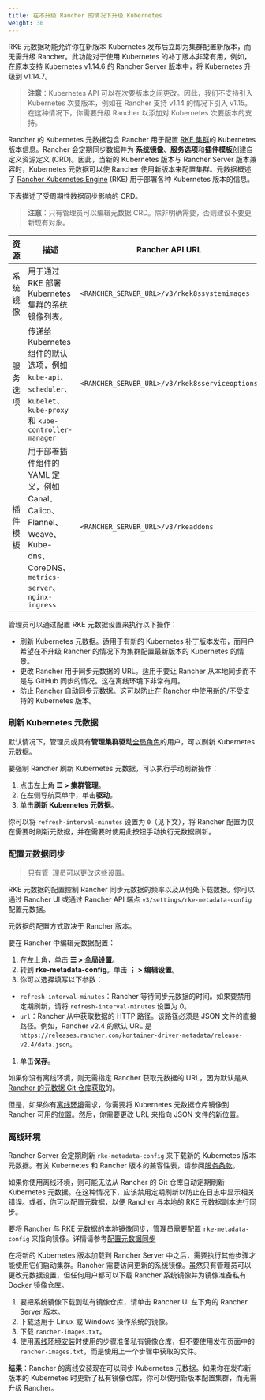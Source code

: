 ```yaml
---
title: 在不升级 Rancher 的情况下升级 Kubernetes
weight: 30
---
```


RKE 元数据功能允许你在新版本 Kubernetes 发布后立即为集群配置新版本，而无需升级 Rancher。此功能对于使用 Kubernetes 的补丁版本非常有用，例如，在原本支持 Kubernetes v1.14.6 的 Rancher Server 版本中，将 Kubernetes 升级到 v1.14.7。

> **注意**：Kubernetes API 可以在次要版本之间更改。因此，我们不支持引入 Kubernetes 次要版本，例如在 Rancher 支持 v1.14 的情况下引入 v1.15。在这种情况下，你需要升级 Rancher 以添加对 Kubernetes 次要版本的支持。

Rancher 的 Kubernetes 元数据包含 Rancher 用于配置 [RKE 集群]({{<baseurl>}}/rancher/v2.6/en/cluster-provisioning/rke-clusters/)的 Kubernetes 版本信息。Rancher 会定期同步数据并为 **系统镜像**、**服务选项**和**插件模板**创建自定义资源定义 (CRD)。因此，当新的 Kubernetes 版本与 Rancher Server 版本兼容时，Kubernetes 元数据可以使 Rancher 使用新版本来配置集群。元数据概述了 [Rancher Kubernetes Engine]({{<baseurl>}}/rke/latest/en/) (RKE) 用于部署各种 Kubernetes 版本的信息。

下表描述了受周期性数据同步影响的 CRD。

> **注意**：只有管理员可以编辑元数据 CRD。除非明确需要，否则建议不要更新现有对象。

| 资源     | 描述                                                                                                                   | Rancher API URL                                |
| -------- | ---------------------------------------------------------------------------------------------------------------------- | ---------------------------------------------- |
| 系统镜像 | 用于通过 RKE 部署 Kubernetes 集群的系统镜像列表。                                                                      | `<RANCHER_SERVER_URL>/v3/rkek8ssystemimages`   |
| 服务选项 | 传递给 Kubernetes 组件的默认选项，例如 `kube-api`、`scheduler`、`kubelet`、`kube-proxy` 和 `kube-controller-manager`   | `<RANCHER_SERVER_URL>/v3/rkek8sserviceoptions` |
| 插件模板 | 用于部署插件组件的 YAML 定义，例如 Canal、Calico、Flannel、Weave、Kube-dns、CoreDNS、`metrics-server`、`nginx-ingress` | `<RANCHER_SERVER_URL>/v3/rkeaddons`            |

管理员可以通过配置 RKE 元数据设置来执行以下操作：

- 刷新 Kubernetes 元数据。适用于有新的 Kubernetes 补丁版本发布，而用户希望在不升级 Rancher 的情况下为集群配置最新版本的 Kubernetes 的情景。
- 更改 Rancher 用于同步元数据的 URL。适用于要让 Rancher 从本地同步而不是与 GitHub 同步的情况。这在离线环境下非常有用。
- 防止 Rancher 自动同步元数据。这可以防止在 Rancher 中使用新的/不受支持的 Kubernetes 版本。

### 刷新 Kubernetes 元数据

默认情况下，管理员或具有**管理集群驱动**[全局角色]({{<baseurl>}}/rancher/v2.6/en/admin-settings/rbac/global-permissions/)的用户，可以刷新 Kubernetes 元数据。

要强制 Rancher 刷新 Kubernetes 元数据，可以执行手动刷新操作：

1. 点击左上角 **☰ > 集群管理**。
1. 在左侧导航菜单中，单击**驱动**。
1. 单击**刷新 Kubernetes 元数据**。

你可以将 `refresh-interval-minutes` 设置为 `0`（见下文），将 Rancher 配置为仅在需要时刷新元数据，并在需要时使用此按钮手动执行元数据刷新。

### 配置元数据同步

> 只有管 ​​ 理员可以更改这些设置。

RKE 元数据的配置控制 Rancher 同步元数据的频率以及从何处下载数据。你可以通过 Rancher UI 或通过 Rancher API 端点 `v3/settings/rke-metadata-config` 配置元数据。

元数据的配置方式取决于 Rancher 版本。

要在 Rancher 中编辑元数据配置：

1. 在左上角，单击 **☰ > 全局设置**。
1. 转到 **rke-metadata-config**。单击 **⋮ > 编辑设置**。
1. 你可以选择填写以下参数：

- `refresh-interval-minutes`：Rancher 等待同步元数据的时间。如果要禁用定期刷新，请将 `refresh-interval-minutes` 设置为 0。
- `url`：Rancher 从中获取数据的 HTTP 路径。该路径必须是 JSON 文件的直接路径。例如，Rancher v2.4 的默认 URL 是 `https://releases.rancher.com/kontainer-driver-metadata/release-v2.4/data.json`。

1. 单击**保存**。

如果你没有离线环境，则无需指定 Rancher 获取元数据的 URL，因为默认是从 [Rancher 的元数据 Git 仓库获取](https://github.com/rancher/kontainer-driver-metadata/blob/dev-v2.5/data/data.json)的。

但是，如果你有[离线环境](#air-gap-setups)需求，你需要将 Kubernetes 元数据仓库镜像到 Rancher 可用的位置。然后，你需要更改 URL 来指向 JSON 文件的新位置。

### 离线环境

Rancher Server 会定期刷新 `rke-metadata-config` 来下载新的 Kubernetes 版本元数据。有关 Kubernetes 和 Rancher 版本的兼容性表，请参阅[服务条款](https://rancher.com/support-maintenance-terms/all-supported-versions/rancher-v2.2.8/)。

如果你使用离线环境，则可能无法从 Rancher 的 Git 仓库自动定期刷新 Kubernetes 元数据。在这种情况下，应该禁用定期刷新以防止在日志中显示相关错误。或者，你可以配置元数据，以便 Rancher 与本地的 RKE 元数据副本进行同步。

要将 Rancher 与 RKE 元数据的本地镜像同步，管理员需要配置 `rke-metadata-config` 来指向镜像。详情请参考[配置元数据同步](#configuring-the-metadata-synchronization)

在将新的 Kubernetes 版本加载到 Rancher Server 中之后，需要执行其他步骤才能使用它们启动集群。Rancher 需要访问更新的系统镜像。虽然只有管理员可以更改元数据设置，但任何用户都可以下载 Rancher 系统镜像并为镜像准备私有 Docker 镜像仓库。

1. 要把系统镜像下载到私有镜像仓库，请单击 Rancher UI 左下角的 Rancher Server 版本。
1. 下载适用于 Linux 或 Windows 操作系统的镜像。
1. 下载 `rancher-images.txt`。
1. 使用[离线环境安装]({{<baseurl>}}/rancher/v2.6/en/installation/other-installation-methods/air-gap/populate-private-registry)时使用的步骤准备私有镜像仓库，但不要使用发布页面中的 `rancher-images.txt`，而是使用上一个步骤中获取的文件。

**结果**：Rancher 的离线安装现在可以同步 Kubernetes 元数据。如果你在发布新版本的 Kubernetes 时更新了私有镜像仓库，你可以使用新版本配置集群，而无需升级 Rancher。
